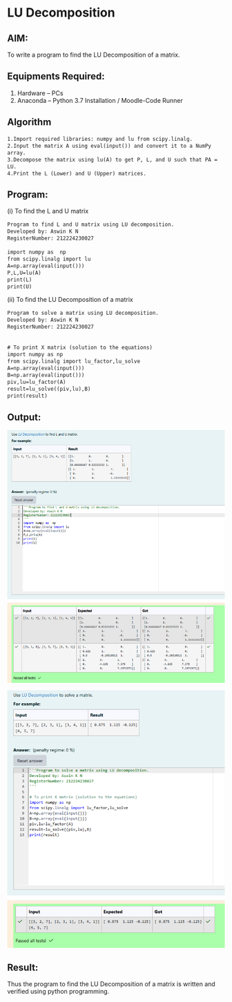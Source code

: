 # LU Decomposition 

## AIM:
To write a program to find the LU Decomposition of a matrix.

## Equipments Required:
1. Hardware – PCs
2. Anaconda – Python 3.7 Installation / Moodle-Code Runner

## Algorithm
```
1.Import required libraries: numpy and lu from scipy.linalg.
2.Input the matrix A using eval(input()) and convert it to a NumPy array.
3.Decompose the matrix using lu(A) to get P, L, and U such that PA = LU.
4.Print the L (Lower) and U (Upper) matrices.
``` 


## Program:
(i) To find the L and U matrix
```
Program to find L and U matrix using LU decomposition.
Developed by: Aswin K N
RegisterNumber: 212224230027

import numpy as  np
from scipy.linalg import lu
A=np.array(eval(input()))
P,L,U=lu(A)
print(L)
print(U)
```
(ii) To find the LU Decomposition of a matrix
```
Program to solve a matrix using LU decomposition.
Developed by: Aswin K N
RegisterNumber: 212224230027


# To print X matrix (solution to the equations)
import numpy as np
from scipy.linalg import lu_factor,lu_solve
A=np.array(eval(input()))
B=np.array(eval(input()))
piv,lu=lu_factor(A)
result=lu_solve((piv,lu),B)
print(result)
```

## Output:

![alt text](<Screenshot 2025-05-15 132643.png>)

![alt text](<Screenshot 2025-05-15 132609.png>)
## Result:
Thus the program to find the LU Decomposition of a matrix is written and verified using python programming.

